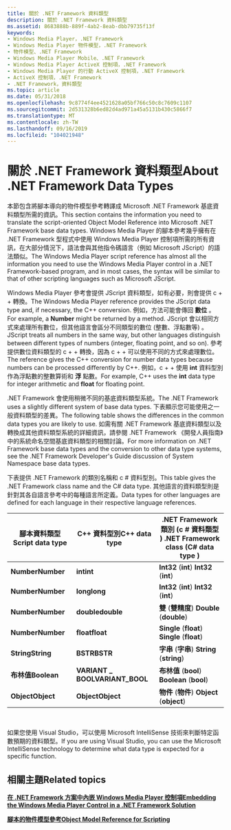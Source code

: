 ```yaml
---
title: 關於 .NET Framework 資料類型
description: 關於 .NET Framework 資料類型
ms.assetid: 8683888b-889f-4ab2-8eab-dbb79735f13f
keywords:
- Windows Media Player，.NET Framework
- Windows Media Player 物件模型，.NET Framework
- 物件模型、.NET Framework
- Windows Media Player Mobile、.NET Framework
- Windows Media Player ActiveX 控制項，.NET Framework
- Windows Media Player 的行動 ActiveX 控制項，.NET Framework
- ActiveX 控制項，.NET Framework
- .NET Framework，資料類型
ms.topic: article
ms.date: 05/31/2018
ms.openlocfilehash: 9c8774f4ee4521628a05bf766c50c8c7609c1107
ms.sourcegitcommit: 2d531328b6ed82d4ad971a45a5131b430c5866f7
ms.translationtype: MT
ms.contentlocale: zh-TW
ms.lasthandoff: 09/16/2019
ms.locfileid: "104021948"
---
```

# <a name="about-net-framework-data-types"></a><span data-ttu-id="29c2e-111">關於 .NET Framework 資料類型</span><span class="sxs-lookup"><span data-stu-id="29c2e-111">About .NET Framework Data Types</span></span>

<span data-ttu-id="29c2e-112">本節包含將腳本導向的物件模型參考轉譯成 Microsoft .NET Framework 基底資料類型所需的資訊。</span><span class="sxs-lookup"><span data-stu-id="29c2e-112">This section contains the information you need to translate the script-oriented Object Model Reference into Microsoft .NET Framework base data types.</span></span> <span data-ttu-id="29c2e-113">Windows Media Player 的腳本參考幾乎擁有在 .NET Framework 型程式中使用 Windows Media Player 控制項所需的所有資訊，在大部分情況下，語法會與其他指令碼語言（例如 Microsoft JScript）的語法類似。</span><span class="sxs-lookup"><span data-stu-id="29c2e-113">The Windows Media Player script reference has almost all the information you need to use the Windows Media Player control in a .NET Framework-based program, and in most cases, the syntax will be similar to that of other scripting languages such as Microsoft JScript.</span></span>

<span data-ttu-id="29c2e-114">Windows Media Player 參考會提供 JScript 資料類型，如有必要，則會提供 c + + 轉換。</span><span class="sxs-lookup"><span data-stu-id="29c2e-114">The Windows Media Player reference provides the JScript data type and, if necessary, the C++ conversion.</span></span> <span data-ttu-id="29c2e-115">例如，方法可能會傳回 **數位** 。</span><span class="sxs-lookup"><span data-stu-id="29c2e-115">For example, a **Number** might be returned by a method.</span></span> <span data-ttu-id="29c2e-116">JScript 會以相同方式來處理所有數位，但其他語言會區分不同類型的數位 (整數、浮點數等) 。</span><span class="sxs-lookup"><span data-stu-id="29c2e-116">JScript treats all numbers in the same way, but other languages distinguish between different types of numbers (integer, floating point, and so on).</span></span> <span data-ttu-id="29c2e-117">參考提供數位資料類型的 c + + 轉換，因為 c + + 可以使用不同的方式來處理數位。</span><span class="sxs-lookup"><span data-stu-id="29c2e-117">The reference gives the C++ conversion for number data types because numbers can be processed differently by C++.</span></span> <span data-ttu-id="29c2e-118">例如，c + + 使用 **int** 資料型別作為浮點數的整數算術和 **浮** 點數。</span><span class="sxs-lookup"><span data-stu-id="29c2e-118">For example, C++ uses the **int** data type for integer arithmetic and **float** for floating point.</span></span>

<span data-ttu-id="29c2e-119">.NET Framework 會使用稍微不同的基底資料類型系統。</span><span class="sxs-lookup"><span data-stu-id="29c2e-119">The .NET Framework uses a slightly different system of base data types.</span></span> <span data-ttu-id="29c2e-120">下表顯示您可能使用之一般資料類型的差異。</span><span class="sxs-lookup"><span data-stu-id="29c2e-120">The following table shows the differences in the common data types you are likely to use.</span></span> <span data-ttu-id="29c2e-121">如需有關 .NET Framework 基底資料類型以及轉換成其他資料類型系統的詳細資訊，請參閱 .NET Framework 《開發人員指南》中的系統命名空間基底資料類型的相關討論。</span><span class="sxs-lookup"><span data-stu-id="29c2e-121">For more information on .NET Framework base data types and the conversion to other data type systems, see the .NET Framework Developer's Guide discussion of System Namespace base data types.</span></span>

<span data-ttu-id="29c2e-122">下表提供 .NET Framework 的類別名稱和 c # 資料型別。</span><span class="sxs-lookup"><span data-stu-id="29c2e-122">This table gives the .NET Framework class name and the C# data type.</span></span> <span data-ttu-id="29c2e-123">其他語言的資料類型則是針對其各自語言參考中的每種語言所定義。</span><span class="sxs-lookup"><span data-stu-id="29c2e-123">Data types for other languages are defined for each language in their respective language references.</span></span>



| <span data-ttu-id="29c2e-124">腳本資料類型</span><span class="sxs-lookup"><span data-stu-id="29c2e-124">Script data type</span></span> | <span data-ttu-id="29c2e-125">C++ 資料型別</span><span class="sxs-lookup"><span data-stu-id="29c2e-125">C++ data type</span></span>     | <span data-ttu-id="29c2e-126">.NET Framework 類別 (c # 資料類型 ) </span><span class="sxs-lookup"><span data-stu-id="29c2e-126">.NET Framework class (C# data type )</span></span> |
|------------------|-------------------|---------------------------------------|
| <span data-ttu-id="29c2e-127">**Number**</span><span class="sxs-lookup"><span data-stu-id="29c2e-127">**Number**</span></span>       | <span data-ttu-id="29c2e-128">**int**</span><span class="sxs-lookup"><span data-stu-id="29c2e-128">**int**</span></span>           | <span data-ttu-id="29c2e-129">**Int32** (**int**) </span><span class="sxs-lookup"><span data-stu-id="29c2e-129">**Int32** (**int**)</span></span>                   |
| <span data-ttu-id="29c2e-130">**Number**</span><span class="sxs-lookup"><span data-stu-id="29c2e-130">**Number**</span></span>       | <span data-ttu-id="29c2e-131">**long**</span><span class="sxs-lookup"><span data-stu-id="29c2e-131">**long**</span></span>          | <span data-ttu-id="29c2e-132">**Int32** (**int**) </span><span class="sxs-lookup"><span data-stu-id="29c2e-132">**Int32** (**int**)</span></span>                   |
| <span data-ttu-id="29c2e-133">**Number**</span><span class="sxs-lookup"><span data-stu-id="29c2e-133">**Number**</span></span>       | <span data-ttu-id="29c2e-134">**double**</span><span class="sxs-lookup"><span data-stu-id="29c2e-134">**double**</span></span>        | <span data-ttu-id="29c2e-135">**雙** (**雙精度**) </span><span class="sxs-lookup"><span data-stu-id="29c2e-135">**Double** (**double**)</span></span>               |
| <span data-ttu-id="29c2e-136">**Number**</span><span class="sxs-lookup"><span data-stu-id="29c2e-136">**Number**</span></span>       | <span data-ttu-id="29c2e-137">**float**</span><span class="sxs-lookup"><span data-stu-id="29c2e-137">**float**</span></span>         | <span data-ttu-id="29c2e-138">**Single** (**float**) </span><span class="sxs-lookup"><span data-stu-id="29c2e-138">**Single** (**float**)</span></span>                |
| <span data-ttu-id="29c2e-139">**String**</span><span class="sxs-lookup"><span data-stu-id="29c2e-139">**String**</span></span>       | <span data-ttu-id="29c2e-140">**BSTR**</span><span class="sxs-lookup"><span data-stu-id="29c2e-140">**BSTR**</span></span>          | <span data-ttu-id="29c2e-141">**字串** (**字串**) </span><span class="sxs-lookup"><span data-stu-id="29c2e-141">**String** (**string**)</span></span>               |
| <span data-ttu-id="29c2e-142">**布林值**</span><span class="sxs-lookup"><span data-stu-id="29c2e-142">**Boolean**</span></span>      | <span data-ttu-id="29c2e-143">**VARIANT \_ BOOL**</span><span class="sxs-lookup"><span data-stu-id="29c2e-143">**VARIANT\_BOOL**</span></span> | <span data-ttu-id="29c2e-144">**布林值** (**bool**) </span><span class="sxs-lookup"><span data-stu-id="29c2e-144">**Boolean** (**bool**)</span></span>                |
| <span data-ttu-id="29c2e-145">**Object**</span><span class="sxs-lookup"><span data-stu-id="29c2e-145">**Object**</span></span>       | <span data-ttu-id="29c2e-146">**Object**</span><span class="sxs-lookup"><span data-stu-id="29c2e-146">**Object**</span></span>        | <span data-ttu-id="29c2e-147">**物件** (**物件**) </span><span class="sxs-lookup"><span data-stu-id="29c2e-147">**Object** (**object**)</span></span>               |



 

<span data-ttu-id="29c2e-148">如果您使用 Visual Studio，可以使用 Microsoft IntelliSense 技術來判斷特定函數預期的資料類型。</span><span class="sxs-lookup"><span data-stu-id="29c2e-148">If you are using Visual Studio, you can use the Microsoft IntelliSense technology to determine what data type is expected for a specific function.</span></span>

## <a name="related-topics"></a><span data-ttu-id="29c2e-149">相關主題</span><span class="sxs-lookup"><span data-stu-id="29c2e-149">Related topics</span></span>

<dl> <dt>

[<span data-ttu-id="29c2e-150">**在 .NET Framework 方案中內嵌 Windows Media Player 控制項**</span><span class="sxs-lookup"><span data-stu-id="29c2e-150">**Embedding the Windows Media Player Control in a .NET Framework Solution**</span></span>](using-the-windows-media-player-control-in-a--net-framework-solution.md)
</dt> <dt>

[<span data-ttu-id="29c2e-151">**腳本的物件模型參考**</span><span class="sxs-lookup"><span data-stu-id="29c2e-151">**Object Model Reference for Scripting**</span></span>](object-model-reference-for-scripting.md)
</dt> </dl>

 

 




